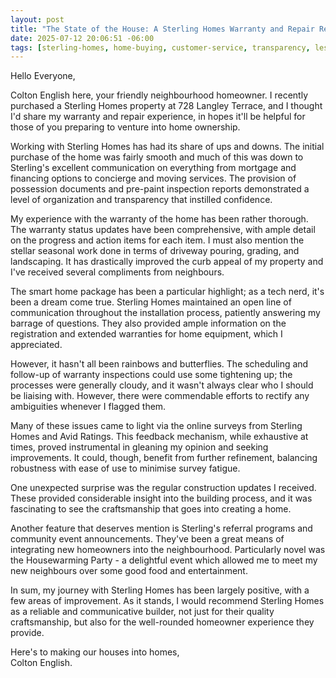 ```yaml
---
layout: post
title: "The State of the House: A Sterling Homes Warranty and Repair Review"
date: 2025-07-12 20:06:51 -06:00
tags: [sterling-homes, home-buying, customer-service, transparency, lessons-learned, warranty, repair]
---
```


Hello Everyone,

Colton English here, your friendly neighbourhood homeowner. I recently purchased a Sterling Homes property at 728 Langley Terrace, and I thought I'd share my warranty and repair experience, in hopes it'll be helpful for those of you preparing to venture into home ownership.

Working with Sterling Homes has had its share of ups and downs. The initial purchase of the home was fairly smooth and much of this was down to Sterling's excellent communication on everything from mortgage and financing options to concierge and moving services. The provision of possession documents and pre-paint inspection reports demonstrated a level of organization and transparency that instilled confidence.

My experience with the warranty of the home has been rather thorough. The warranty status updates have been comprehensive, with ample detail on the progress and action items for each item. I must also mention the stellar seasonal work done in terms of driveway pouring, grading, and landscaping. It has drastically improved the curb appeal of my property and I've received several compliments from neighbours.

The smart home package has been a particular highlight; as a tech nerd, it's been a dream come true. Sterling Homes maintained an open line of communication throughout the installation process, patiently answering my barrage of questions. They also provided ample information on the registration and extended warranties for home equipment, which I appreciated.

However, it hasn't all been rainbows and butterflies. The scheduling and follow-up of warranty inspections could use some tightening up; the processes were generally cloudy, and it wasn't always clear who I should be liaising with. However, there were commendable efforts to rectify any ambiguities whenever I flagged them.

Many of these issues came to light via the online surveys from Sterling Homes and Avid Ratings. This feedback mechanism, while exhaustive at times, proved instrumental in gleaning my opinion and seeking improvements. It could, though, benefit from further refinement, balancing robustness with ease of use to minimise survey fatigue.

One unexpected surprise was the regular construction updates I received. These provided considerable insight into the building process, and it was fascinating to see the craftsmanship that goes into creating a home.

Another feature that deserves mention is Sterling's referral programs and community event announcements. They've been a great means of integrating new homeowners into the neighbourhood. Particularly novel was the Housewarming Party - a delightful event which allowed me to meet my new neighbours over some good food and entertainment.

In sum, my journey with Sterling Homes has been largely positive, with a few areas of improvement. As it stands, I would recommend Sterling Homes as a reliable and communicative builder, not just for their quality craftsmanship, but also for the well-rounded homeowner experience they provide.

Here's to making our houses into homes,  
Colton English.
